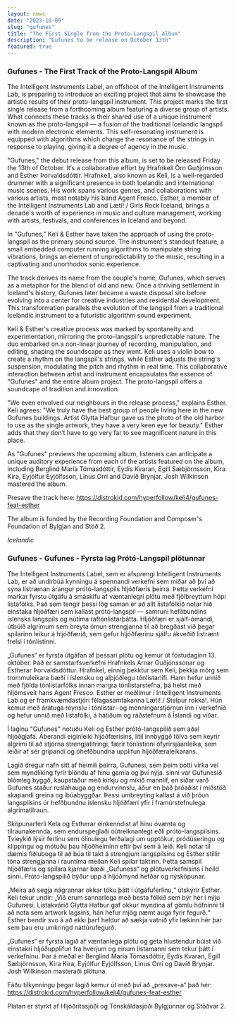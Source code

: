 ```yaml
---
layout: news
date: "2023-10-09"
slug: "gufunes"
title: "The First Single from the Proto-Langspil Album"
description: "Gufunes to be release on October 13th"
featured: true
---
```


<script>
import CaptionedImage from "../../components/Images/CaptionedImage.svelte"
</script>

<CaptionedImage
src="news/langspil-3.jpg"
alt="An electronic string instrument being played with a bow."
caption="One of the final versions of the proto-langspils"/>

### Gufunes - The First Track of the Proto-Langspil Album

The Intelligent Instruments Label, an offshoot of the Intelligent Instruments Lab, is preparing to introduce an exciting project that aims to showcase the artistic results of their proto-langspil instrument. This project marks the first single release from a forthcoming album featuring a diverse group of artists. What connects these tracks is their shared use of a unique instrument known as the proto-langspil — a fusion of the traditional Icelandic langspil with modern electronic elements. This self-resonating instrument is equipped with algorithms which change the resonance of the strings in response to playing, giving it a degree of agency in the music.

<CaptionedImage
src="news/Gufunes_artwork_Glytta_Hafbur.jpg"
alt="An old harbour, with an iil frame, Intelligent Instruments Lab, Gufunes, Keli & EstHer."
caption="Gufunes artwork, photo by Glytta Hafbur"/>

"Gufunes," the debut release from this album, is set to be released Friday the 13th of October. It‘s a collaborative effort by Hrafnkell Örn Guðjónsson and Esther Þorvaldsdóttir. Hrafnkell, also known as Keli, is a well-regarded drummer with a significant presence in both Icelandic and international music scenes. His work spans various genres, and collaborations with various artists, most notably his band Agent Fresco. Esther, a member of the Intelligent Instruments Lab and Læti! / Girls Rock Iceland, brings a decade's worth of experience in music and culture management, working with artists, festivals, and conferences in Iceland and beyond.

<CaptionedImage
src="news/keliogesther_photo_elena_sigida.jpg"
alt="Two people, misty background."
caption="Keli and Esther"/>

In "Gufunes," Keli & Esther have taken the approach of using the proto-langspil as the primary sound source. The instrument's standout feature, a small embedded computer running algorithms to manipulate string vibrations, brings an element of unpredictability to the music, resulting in a captivating and unorthodox sonic experience. 

The track derives its name from the couple's home, Gufunes, which serves as a metaphor for the blend of old and new. Once a thriving settlement in Iceland's history, Gufunes later became a waste disposal site before evolving into a center for creative industries and residential development. This transformation parallels the evolution of the langspil from a traditional Icelandic instrument to a futuristic algorithm sound experiment.

Keli & Esther's creative process was marked by spontaneity and experimentation, mirroring the proto-langspil's unpredictable nature. The duo embarked on a non-linear journey of recording, manipulation, and editing, shaping the soundscape as they went. Keli uses a violin bow to create a rhythm on the langspil's strings, while Esther adjusts the string's suspension, modulating the pitch and rhythm in real time. This collaborative interaction between artist and instrument encapsulates the essence of "Gufunes" and the entire album project. The proto-langspil offers a soundcape of tradition and innovation.

"We even envolved our neighbours in the release process," explains Esther. Keli agrees: "We truly have the best group of people living here in the new Gufunes buildings. Artist Glytta Hafbur gave us the photo of the old harbor to use as the single artwork, they have a very keen eye for beauty." Esther adds that they don‘t have to go very far to see magnificent nature in this place.

As "Gufunes" previews the upcoming album, listeners can anticipate a unique auditory experience from each of the artists featured on the album, including Berglind María Tómasdóttir, Eydís Kvaran, Egill Sæbjörnsson, Kira Kira, Eyjólfur Eyjólfsson, Linus Orri and Davíð Brynjar. Josh Wilkinson mastered the album. 

Presave the track here: https://distrokid.com/hyperfollow/keli4/gufunes-feat-esther

The album is funded by the Recording Foundation and Composer's Foundation of Bylgjan and Stöð 2.

*Icelandic*

<CaptionedImage
src="news/langspil-small-4837.jpg"
alt="Four langspils in various states of iterations."
caption="The Proto-Langspil Evolution"/>

### Gufunes - Gufunes - Fyrsta lag Prótó-Langspil plötunnar

The Intelligent Instruments Label, sem er afsprengi Intelligent Instruments Lab, er að undirbúa kynningu á spennandi verkefni sem miðar að því að sýna listrænan árangur prótó-langspils hljóðfæris þeirra. Þetta verkefni markar fyrstu útgáfu á smáskífu af væntanlegri plötu með fjölbreyttum hópi listafólks. Það sem tengir þessi lög saman er að allt listafólkið notar hið einstaka hljóðfæri sem kallast prótó-langspil — samruni hefðbundins íslensks langspils og nútíma raftónlistarþátta. Hljóðfæri er sjálf-ómandi, útbúið algrímum sem breyta ómun strengjanna til að bregðast við þegar spilarinn leikur á hljóðfærið, sem gefur hljóðfærinu sjálfu ákveðið listrænt frelsi í tónlistinni.

„Gufunes“ er fyrsta útgáfan af þessari plötu og kemur út föstudaginn 13. október. Það er samstarfsverkefni Hrafnkels Arnar Guðjónssonar og Estherar Þorvaldsdóttur. Hrafnkel, einnig þekktur sem Keli, þekkja mörg sem trommuleikara bæði í íslensku og alþjóðlegu tónlistarlífi. Hann hefur unnið með fjölda tónlistarfólks innan margra tónlistarstefna, þá helst með hljómsveit hans Agent Fresco. Esther er meðlimur í Intelligent Instruments Lab og er framkvæmdastjóri félagasamtakanna Læti! / Stelpur rokka!. Hún kemur með áratuga reynslu í tónlistar- og menningarstjórnun inn í verkefnið og hefur unnið með listafólki, á hátíðum og ráðstefnum á Íslandi og víðar.

Í laginu "Gufunes" notuðu Keli og Esther prótó-langspilið sem aðal hljóðgjafa. Áberandi eiginleiki hljóðfærisins, lítil innbyggð tölva sem keyrir algrími til að stjórna strengjatitringi, færir tónlistinni ófyrirsjáanleika, sem leiðir af sér grípandi og óhefðbundna upplifun hljóðfæraleikarans.

Lagið dregur nafn sitt af heimili þeirra, Gufunesi, sem þeim þótti virka vel sem myndlíking fyrir blöndu af hinu gamla og því nýja. sinni var Gufunesið blómleg byggð, kaupstaður með kirkju og mikið mannlíf, en síðar varð Gufunes staður ruslahauga og endurvinnslu, áður en það þróaðist í miðstöð skapandi greina og íbúabyggðar. Þessi umbreyting kallast á við þróun langspilsins úr hefðbundnu íslensku hljóðfæri yfir í framúrstefnulega algrímatilraun.

Sköpunarferli Kela og Estherar einkenndist af hinu óvænta og tilraunakennda, sem endurspeglaði óútreiknanlegt eðli prótó-langspilsins. Tvíeykið lýsir ferlinu sem ólínulegu ferðalagi um upptökur, pródúseringu og klippingu og mótuðu þau hljóðheiminn eftir því sem á leið. Keli notar til dæmis fiðluboga til að búa til takt á strengjum langspilsins og Esther stillir tóna strengjanna í rauntíma meðan Keli spilar taktinn. Þetta samspil hljóðfæris og spilara kjarnar bæði „Gufuness“ og plötuverkefnisins í heild sinni. Prótó-langspilið býður upp á hljóðmynd hefðar og nýsköpunar.

„Meira að segja nágrannar okkar tóku þátt í útgáfuferlinu,“ útskýrir Esther. Keli tekur undir: „Við erum sannarlega með besta fólkið sem býr hér í nýju Gufunesi. Listakvárið Glytta Hafbur gaf okkur myndina af gömlu höfninni til að nota sem artwork lagsins, hán hefur mjög næmt auga fyrir fegurð.“ Esther bendir svo á að ekki þarf heldur að sækja vatnið yfir lækinn hér þar sem þau eru umkringd náttúrufegurð.

„Gufunes“ er fyrsta lagið af væntanlega plötu og geta hlustendur búist við einstakri hljóðupplifun frá hverjum og einum listamanni sem tekur þátt í verkefninu. Þar á meðal er Berglind María Tómasdóttir, Eydís Kvaran, Egill Sæbjörnsson, Kira Kira, Eyjólfur Eyjólfsson, Linus Orri og Davíð Brynjar. Josh Wilkinson masteraði plötuna.

Fáðu tilkynningu þegar lagið kemur út með því að „presave-a“ það hér: https://distrokid.com/hyperfollow/keli4/gufunes-feat-esther

Platan er styrkt af Hljóðritasjóði og Tónskáldasjóði Bylgjunnar og Stöðvar 2.
